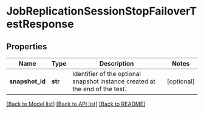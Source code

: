 # JobReplicationSessionStopFailoverTestResponse

## Properties
Name | Type | Description | Notes
------------ | ------------- | ------------- | -------------
**snapshot_id** | **str** | Identifier of the optional snapshot instance created at the end of the test.   | [optional] 

[[Back to Model list]](../README.md#documentation-for-models) [[Back to API list]](../README.md#documentation-for-api-endpoints) [[Back to README]](../README.md)


